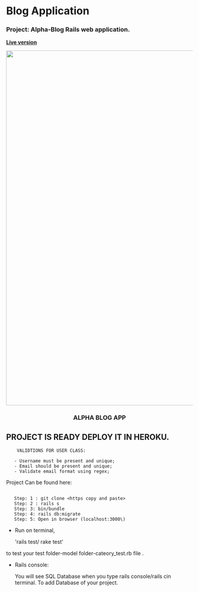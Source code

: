 # Blog Application

### Project: Alpha-Blog Rails web application.


 **[Live version](https://blooming-lake-58576.herokuapp.com/)**

<p align="center">
	
<img src="https://user-images.githubusercontent.com/57604500/121777230-4bf55d80-cb91-11eb-9950-40799bb935da.png" width=956>
<br />
<h3 align="center">ALPHA BLOG APP</h3>
</p>

## PROJECT IS READY DEPLOY IT IN HEROKU.


```
    VALIDTIONS FOR USER CLASS:

   - Username must be present and unique;
   - Email should be present and unique;
   - Validate email format using regex;

```

Project Can be found here:


```
   
   Step: 1 : git clone <https copy and paste>
   Step: 2 : rails s
   Step: 3: bin/bundle
   Step: 4: rails db:migrate
   Step: 5: Open in browser (localhost:3000\)

```



*  Run on terminal,

    'rails test/ rake test'

to test your test folder-model folder-cateory_test.rb file .


*  Rails console:

   You will see SQL Database when you type rails console/rails cin terminal. To add Database of your project.
   
   



